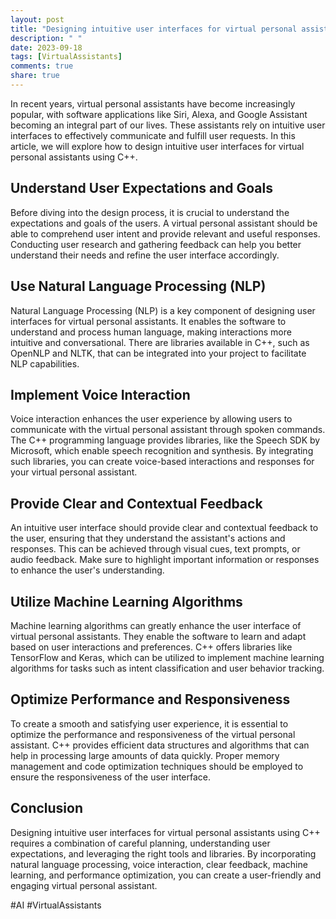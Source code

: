 ```yaml
---
layout: post
title: "Designing intuitive user interfaces for virtual personal assistants using C++"
description: " "
date: 2023-09-18
tags: [VirtualAssistants]
comments: true
share: true
---
```


In recent years, virtual personal assistants have become increasingly popular, with software applications like Siri, Alexa, and Google Assistant becoming an integral part of our lives. These assistants rely on intuitive user interfaces to effectively communicate and fulfill user requests. In this article, we will explore how to design intuitive user interfaces for virtual personal assistants using C++.

## Understand User Expectations and Goals

Before diving into the design process, it is crucial to understand the expectations and goals of the users. A virtual personal assistant should be able to comprehend user intent and provide relevant and useful responses. Conducting user research and gathering feedback can help you better understand their needs and refine the user interface accordingly.

## Use Natural Language Processing (NLP)

Natural Language Processing (NLP) is a key component of designing user interfaces for virtual personal assistants. It enables the software to understand and process human language, making interactions more intuitive and conversational. There are libraries available in C++, such as OpenNLP and NLTK, that can be integrated into your project to facilitate NLP capabilities.

## Implement Voice Interaction

Voice interaction enhances the user experience by allowing users to communicate with the virtual personal assistant through spoken commands. The C++ programming language provides libraries, like the Speech SDK by Microsoft, which enable speech recognition and synthesis. By integrating such libraries, you can create voice-based interactions and responses for your virtual personal assistant.

## Provide Clear and Contextual Feedback

An intuitive user interface should provide clear and contextual feedback to the user, ensuring that they understand the assistant's actions and responses. This can be achieved through visual cues, text prompts, or audio feedback. Make sure to highlight important information or responses to enhance the user's understanding.

## Utilize Machine Learning Algorithms

Machine learning algorithms can greatly enhance the user interface of virtual personal assistants. They enable the software to learn and adapt based on user interactions and preferences. C++ offers libraries like TensorFlow and Keras, which can be utilized to implement machine learning algorithms for tasks such as intent classification and user behavior tracking.

## Optimize Performance and Responsiveness

To create a smooth and satisfying user experience, it is essential to optimize the performance and responsiveness of the virtual personal assistant. C++ provides efficient data structures and algorithms that can help in processing large amounts of data quickly. Proper memory management and code optimization techniques should be employed to ensure the responsiveness of the user interface.

## Conclusion

Designing intuitive user interfaces for virtual personal assistants using C++ requires a combination of careful planning, understanding user expectations, and leveraging the right tools and libraries. By incorporating natural language processing, voice interaction, clear feedback, machine learning, and performance optimization, you can create a user-friendly and engaging virtual personal assistant.

#AI #VirtualAssistants